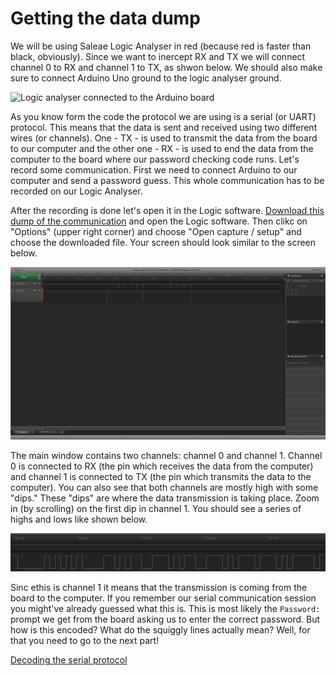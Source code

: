 # Getting the data dump
We will be using Saleae Logic Analyser in red (because red is faster than black, obviously). Since we want to inercept RX and TX we will connect channel 0 to RX and channel 1 to TX, as shwon below. We should also make sure to connect Arduino Uno ground to the logic analyser ground.

![Logic analyser connected to the Arduino board](assets/saleae_uno.jpg)


As you know form the code the protocol we are using is a serial (or UART) protocol. This means that the data is sent and received using two different wires (or channels). One - TX - is used to transmit the data from the board to our computer and the other one - RX - is used to end the data from the computer to the board where our password checking code runs. Let's record some communication. First we need to connect Arduino to our computer and send a password guess. This whole communication has to be recorded on our Logic Analyser.

After the recording is done let's open it in the Logic software. [Download this dump of the communication](assets/password_try.logicdata) and open the Logic software. Then clikc on "Options" (upper right corner) and choose "Open capture / setup" and choose the downloaded file. Your screen should look similar to the screen below.

![Opened capture file](assets/logic_screenshot_0.png)

The main window contains two channels: channel 0 and channel 1. Channel 0 is connected to RX (the pin which receives the data from the computer) and channel 1 is connected to TX (the pin which transmits the data to the computer). You can also see that both channels are mostly high with some "dips." These "dips" are where the data transmission is taking place. Zoom in (by scrolling) on the first dip in channel 1. You should see a series of highs and lows like shown below.

![First data transmission](assets/logic_screenshot_1.png)

Sinc ethis is channel 1 it means that the transmission is coming from the board to the computer. If you remember our serial communication session you might've already guessed what this is. This is most likely the `Password:` prompt we get from the board asking us to enter the correct password. But how is this encoded? What do the squiggly lines actually mean? Well, for that you need to go to the next part!

[Decoding the serial protocol](protocol)
